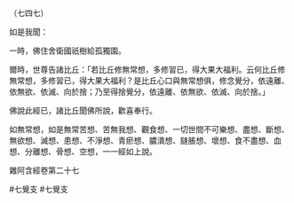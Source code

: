 （七四七）

如是我聞：

一時，佛住舍衛國祇樹給孤獨園。

爾時，世尊告諸比丘：「若比丘修無常想，多修習已，得大果大福利。云何比丘修無常想，多修習已，得大果大福利？是比丘心口與無常想俱，修念覺分，依遠離、依無欲、依滅、向於捨；乃至得捨覺分，依遠離、依無欲、依滅、向於捨。」

佛說此經已，諸比丘聞佛所說，歡喜奉行。

如無常想，如是無常苦想、苦無我想、觀食想、一切世間不可樂想、盡想、斷想、無欲想、滅想、患想、不淨想、青瘀想、膿潰想、膖脹想、壞想、食不盡想、血想、分離想、骨想、空想，一一經如上說。

雜阿含經卷第二十七



#七覺支
#七覺支
